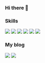 ### Hi there 👋


### Skills
<p>
<span><img src="https://img.shields.io/badge/React-61DAFB?style=flat&logo=React&logoColor=white&logoWidth=18"/></span>
<span><img src="https://img.shields.io/badge/Redux-764ABC?style=flat&logo=Redux&logoColor=white&logoWidth=18"/></span>
<span><img src="https://img.shields.io/badge/ES6-F7DF1E?style=fla&logo=JavaScript&logoColor=white&logoWidth=18"/></span>
<span><img src="https://img.shields.io/badge/StyledComponents-DB7093?style=flat&logo=styled-components&logoColor=white&logoWidth=18"/></span>
<span><img src="https://img.shields.io/badge/HTML5-E34F26?style=flat&logo=HTML&logoColor=white&logoWidth=18"/></span>
<span><img src="https://img.shields.io/badge/CSS3-1572B6?style=flat&logo=CSS&logoColor=white&logoWidth=18"/></span>
</p>

### My blog
<p>
<span><a href="https://awesome-soo.tistory.com/"><img src="https://img.shields.io/badge/♡-My Blog-ff3a68.svg?"/></a></span>
<span><a href="https://hits.seeyoufarm.com"><img src="https://hits.seeyoufarm.com/api/count/incr/badge.svg?url=https%3A%2F%2Fgithub.com%2Fawesomesoo%2Fhit-counter&count_bg=%23ff9800&title_bg=%23555555&icon=&icon_color=%23E7E7E7&title=hits&edge_flat=false"/></a></span>
</p>


<!--
**awesomesoo/awesomesoo** is a ✨ _special_ ✨ repository because its `README.md` (this file) appears on your GitHub profile.

Here are some ideas to get you started:

- 🔭 I’m currently working on ...
- 🌱 I’m currently learning ...
- 👯 I’m looking to collaborate on ...
- 🤔 I’m looking for help with ...
- 💬 Ask me about ...
- 📫 How to reach me: ...
- 😄 Pronouns: ...
- ⚡ Fun fact: ...

-->
